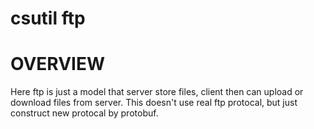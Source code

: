 csutil ftp
=========

# OVERVIEW
Here ftp is just a model that server store files, client then can upload or download files from server. This doesn't use real ftp protocal, but just construct new protocal by protobuf.
